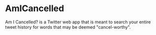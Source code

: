 # AmICancelled
Am I Cancelled? is a Twitter web app that is meant to search your entire tweet history for words that may be deemed "cancel-worthy". 

